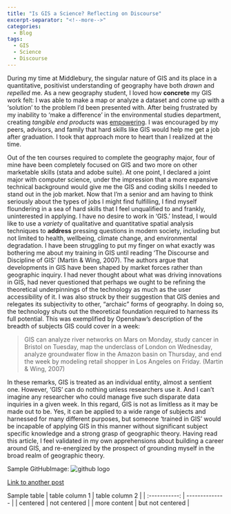 ```yaml
---
title: "Is GIS a Science? Reflecting on Discourse"
excerpt-separator: "<!--more-->"
categories:
  - Blog
tags:
  - GIS
  - Science
  - Discourse
---
```

During my time at Middlebury, the singular nature of GIS and its place in a quantitative, positivist understanding of geography have both *drawn* and *repelled* me. As a new geography student, I loved how **concrete** my GIS work felt: I was able to make a map or analyze a dataset and come up with a ‘solution’ to the problem I’d been presented with. After being frustrated by my inability to ‘make a difference’ in the environmental studies department, creating _tangible end products_ was <u>empowering</u>. I was encouraged by my peers, advisors, and family that hard skills like GIS would help me get a job after graduation. I took that approach more to heart than I realized at the time. 

Out of the ten courses required to complete the geography major, four of mine have been completely focused on GIS and two more on other marketable skills (stata and adobe suite). At one point, I declared a joint major with computer science, under the impression that a more expansive technical background would give me the GIS and coding skills I needed to stand out in the job market. 
Now that I’m a senior and am having to think seriously about the types of jobs I might find fulfilling, I find myself floundering in a sea of hard skills that I feel unqualified to and frankly, uninterested in applying. I have no desire to work in ‘GIS.’ Instead, I would like to use a *variety* of qualitative and quantitative spatial analysis techniques to __address__ pressing questions in modern society, including but not limited to health, wellbeing, climate change, and environmental degradation. I have been struggling to put my finger on what exactly was bothering me about my training in GIS until reading ‘The Discourse and Discipline of GIS’ (Martin & Wing, 2007). The authors argue that developments in GIS have been shaped by market forces rather than geographic inquiry. I had never thought about what was driving innovations in GIS, had never questioned that perhaps we ought to be refining the theoretical underpinnings of the technology as much as the user accessibility of it. I was also struck by their suggestion that GIS denies and relegates its subjectivity to other, “archaic” forms of geography. In doing so, the technology shuts out the theoretical foundation required to harness its full potential. This was exemplified by Openshaw’s description of the breadth of subjects GIS could cover in a week:

> GIS can analyze river networks on Mars on Monday, study cancer in Bristol on Tuesday, map the underclass of London on Wednesday, analyze groundwater flow in the Amazon basin on Thursday, and end the week by modeling retail shopper in Los Angeles on Friday. (Martin & Wing, 2007)

In these remarks, GIS is treated as an individual entity, almost a sentient one. However, ‘GIS’ can do nothing unless researchers use it. And I can’t imagine any researcher who could manage five such disparate data inquiries in a given week. In this regard, GIS is not as limitless as it may be made out to be. Yes, it can be applied to a wide range of subjects and harnessed for many different purposes, but someone ‘trained in GIS’ would be incapable of applying GIS in this manner without significant subject specific knowledge and a strong grasp of geographic theory. Having read this article, I feel validated in my own apprehensions about building a career around GIS, and re-energized by the prospect of grounding myself in the broad realm of geographic theory. 

Sample GitHubImage: ![github logo](/assets/images/bio-photo)

[Link to another post][1]

[1]: https://github.com/

Sample table
| table column 1 | table column 2 |
| :-----------: | -------------- |
| centered | not centered |
| more content | but not centered |
